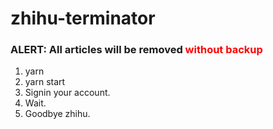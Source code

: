 # zhihu-terminator

### ALERT: All articles will be removed <span style="color: RED">**without backup**</span>

1. yarn
2. yarn start
3. Signin your account.
4. Wait.
5. Goodbye zhihu.